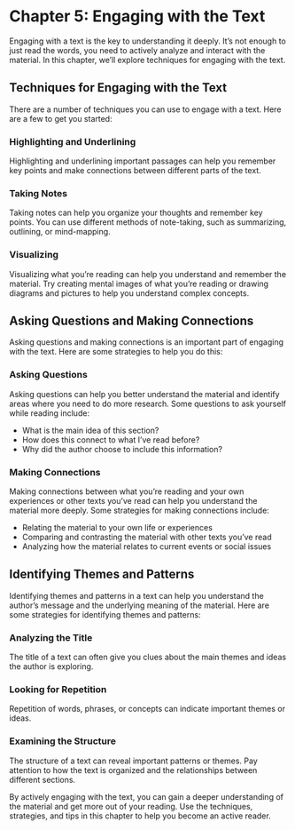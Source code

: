 # Chapter 5: Engaging with the Text

Engaging with a text is the key to understanding it deeply. It’s not enough to just read the words, you need to actively analyze and interact with the material. In this chapter, we’ll explore techniques for engaging with the text.

## Techniques for Engaging with the Text

There are a number of techniques you can use to engage with a text. Here are a few to get you started:

### Highlighting and Underlining

Highlighting and underlining important passages can help you remember key points and make connections between different parts of the text.

### Taking Notes

Taking notes can help you organize your thoughts and remember key points. You can use different methods of note-taking, such as summarizing, outlining, or mind-mapping.

### Visualizing

Visualizing what you’re reading can help you understand and remember the material. Try creating mental images of what you’re reading or drawing diagrams and pictures to help you understand complex concepts.

## Asking Questions and Making Connections

Asking questions and making connections is an important part of engaging with the text. Here are some strategies to help you do this:

### Asking Questions

Asking questions can help you better understand the material and identify areas where you need to do more research. Some questions to ask yourself while reading include:

- What is the main idea of this section?
- How does this connect to what I’ve read before?
- Why did the author choose to include this information?

### Making Connections

Making connections between what you’re reading and your own experiences or other texts you’ve read can help you understand the material more deeply. Some strategies for making connections include:

- Relating the material to your own life or experiences
- Comparing and contrasting the material with other texts you’ve read
- Analyzing how the material relates to current events or social issues

## Identifying Themes and Patterns

Identifying themes and patterns in a text can help you understand the author’s message and the underlying meaning of the material. Here are some strategies for identifying themes and patterns:

### Analyzing the Title

The title of a text can often give you clues about the main themes and ideas the author is exploring.

### Looking for Repetition

Repetition of words, phrases, or concepts can indicate important themes or ideas.

### Examining the Structure

The structure of a text can reveal important patterns or themes. Pay attention to how the text is organized and the relationships between different sections.

By actively engaging with the text, you can gain a deeper understanding of the material and get more out of your reading. Use the techniques, strategies, and tips in this chapter to help you become an active reader.
